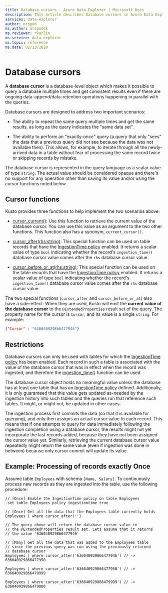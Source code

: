 ```yaml
---
title: Database cursors - Azure Data Explorer | Microsoft Docs
description: This article describes Database cursors in Azure Data Explorer.
services: data-explorer
author: orspod
ms.author: orspodek
ms.reviewer: rkarlin
ms.service: data-explorer
ms.topic: reference
ms.date: 02/13/2020
---
```

# Database cursors

A **database cursor** is a database-level object which makes it possible to
query a database multiple times and get consistent results
even if there are ongoing data-append/data-retention operations happening in
parallel with the queries.

Database cursors are designed to address two important scenarios:

* The ability to repeat the same query multiple times and get the same results,
  as long as the query indicates the "same data set".

* The ability to perform an "exactly-once" query (a query that only "sees" the
   data that a previous query did not see because the data was not available then).
   This allows, for example, to iterate through all the newly-arrived data in a table without
   fear of processing the same record twice or skipping records by mistake.

The database cursor is represented in the query language as a scalar value of type
`string`. The actual value should be considered opaque and there's no support
for any operation other than saving its value and/or using the cursor functions
noted below.

## Cursor functions

Kusto provides three functions to help implement the two scenarios above:

* [cursor_current()](../query/cursorcurrent.md):
   Use this function to retrieve the current value of the database cursor.
   You can use this value as an argument to the two other functions.
   This function also has a synonym, `current_cursor()`.

* [cursor_after(rhs:string)](../query/cursorafterfunction.md):
   This special function can be used on table records that have the
   [IngestionTime policy](ingestiontime-policy.md) enabled. It returns
   a scalar value of type `bool` indicating whether the record's `ingestion_time()`
   database cursor value comes after the `rhs` database cursor value.

* [cursor_before_or_at(rhs:string)](../query/cursorbeforeoratfunction.md):
   This special function can be used on the table records that have the
   [IngestionTime policy](ingestiontime-policy.md) enabled. It returns
   a scalar value of type `bool` indicating whether the record's `ingestion_time()`
   database cursor value comes after the `rhs` database cursor value.

The two special functions (`cursor_after` and `cursor_before_or_at`) also have
a side-effect: When they are used, Kusto will emit the **current value of the database cursor**
to the `@ExtendedProperties` result set of the query. The property name for the
cursor is `Cursor`, and its value is a single `string`. For example:

```json
{"Cursor" : "636040929866477946"}
```

## Restrictions

Database cursors can only be used with tables for which the
[IngestionTime policy](ingestiontime-policy.md)
has been enabled. Each record in such a table is associated with the
value of the database cursor that was in effect when the record was ingested,
and therefore the [ingestion_time()](../query/ingestiontimefunction.md)
function can be used.

The database cursor object holds no meaningful value unless the database has at least one
table that has an [IngestionTime policy](ingestiontime-policy.md) defined.
Additionally, it is only guaranteed that this value gets updated as-needed by the ingestion
history into such tables and the queries run that reference such tables. It might, or might
not, be updated in other cases.

The ingestion process first
commits the data (so that it is available for querying), and only then assigns
an actual cursor value to each record. This means that if one attempts to query
for data immediately following the ingestion completion using a database cursor,
the results might not yet incorporate the last records added, because they have
not been assigned the cursor value yet. Similarly, retrieving the current
database cursor value repeatedly might return the same value (even if ingestion
was done in between) because only cursor commit will update its value.

## Example: Processing of records exactly Once

Assume table `Employees` with schema `[Name, Salary]`.
To continuously process new records as they are ingested into the table,
use the following procedure:

```kusto
// [Once] Enable the IngestionTime policy on table Employees
.set table Employees policy ingestiontime true

// [Once] Get all the data that the Employees table currently holds 
Employees | where cursor_after('')

// The query above will return the database cursor value in
// the @ExtendedProperties result set. Lets assume that it returns
// the value '636040929866477946'

// [Many] Get all the data that was added to the Employees table
// since the previous query was run using the previously-returned
// database cursor 
Employees | where cursor_after('636040929866477946') // -> 636040929866477950

Employees | where cursor_after('636040929866477950') // -> 636040929866479999

Employees | where cursor_after('636040929866479999') // -> 636040939866479000
```
